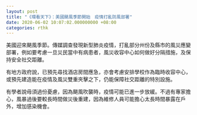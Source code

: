 ```yaml
---
layout: post
title: "《環看天下》：美國颶風季節開始　疫情打亂防風部署"
date: 2020-06-02 10:07:02.000000000 +08:00
categories: rthk
---
```


美國迎來颶風季節。傳媒調查發現新型肺炎疫情，打亂部分州份及縣市的風災應變部署，例如要考慮一旦災民當中有病患者，風災收容中心如何做好分隔措施，及保持安全社交距離。

有地方政府說，已預先尋找酒店房間應急，亦會考慮安排學校作為臨時收容中心，或預先建造能在疫情及風災雙重夾擊之下，仍能保障社交距離的特別設施。

有學者說毋須過份憂慮，因為颶風吹襲時，疫情可能已進一步放緩。不過有專家擔心，風暴過後要較長時間做災後重建，因為維修人員可能擔心太長時間暴露在戶外，增加感染機會。
